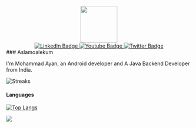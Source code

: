 <div id="header" align="center">
  <img src="https://media.giphy.com/media/M9gbBd9nbDrOTu1Mqx/giphy.gif" width="100"/>
<div id="badges">
  <a href="https://in.linkedin.com/in/mohammad-ayan-5921a7250">
    
  <img src="https://img.shields.io/badge/LinkedIn-blue?style=for-the-badge&logo=linkedin&logoColor=white" alt="LinkedIn Badge"/>
 </a>
  <a href="https://in.linkedin.com/in/mohammad-ayan-5921a7250](https://youtube.com/@a_dev6696?si=wJFsVkYR4IzZNRg0">
    
  <img src="https://img.shields.io/badge/YouTube-red?style=for-the-badge&logo=youtube&logoColor=white" alt="Youtube Badge"/>
  </a>
<a href="https://x.com/AyanAfaq92477">
  
  <img src="https://img.shields.io/badge/Twitter-blue?style=for-the-badge&logo=twitter&logoColor=white" alt="Twitter Badge"/>
  </a>
</div>
</div>
### Aslamoalekum 

I'm Mohammad Ayan, an Android developer  and  A Java Backend Developer from India.

<!--#### GitHub Stats
![Stats](https://github-readme-stats.vercel.app/api?username=mohammad-ayan-008&theme=onedark&hide_border=false&count_private=true)<br/>-->
![Streaks](https://github-readme-streak-stats.herokuapp.com/?user=itsaky&theme=onedark&hide_border=false)<br/>

#### Languages
[![Top Langs](https://github-readme-stats.vercel.app/api/top-langs/?username=mohammad-ayan-008&theme=dark&layout=compact&hide_border=false)](https://github.com/anuraghazra/github-readme-stats)

![](https://komarev.com/ghpvc/?username=mohammad-ayan-008&color=2196f3)
